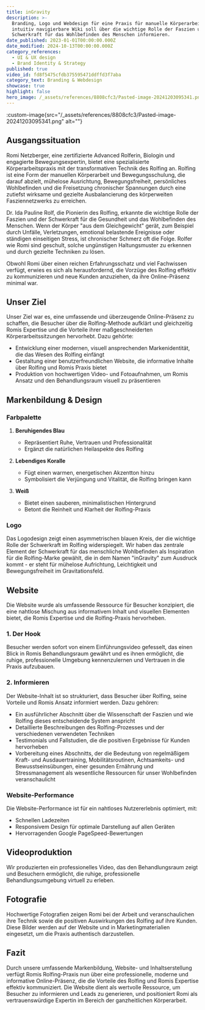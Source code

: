 ```yaml
---
title: inGravity
description: >-
  Branding, Logo und Webdesign für eine Praxis für manuelle Körperarbeit. Das
  intuitiv navigierbare Wiki soll über die wichtige Rolle der Faszien und der
  Schwerkraft für das Wohlbefinden des Menschen informieren.
date_published: 2023-01-01T00:00:00.000Z
date_modified: 2024-10-13T00:00:00.000Z
category_references:
  - UI & UX design
  - Brand Identity & Strategy
published: true
video_id: fd8f5475cfdb375595471ddffd3f7aba
category_text: Branding & Webdesign
showcase: true
highlight: false
hero_image: /_assets/references/8808cfc3/Pasted-image-20241203095341.png
---
```

:custom-image{src="/_assets/references/8808cfc3/Pasted-image-20241203095341.png" alt=""}

## Ausgangssituation

Romi Netzberger, eine zertifizierte Advanced Rolferin, Biologin und engagierte Bewegungsexpertin, bietet eine spezialisierte Körperarbeitspraxis mit der transformativen Technik des Rolfing an. Rolfing ist eine Form der manuellen Körperarbeit und Bewegungsschulung, die darauf abzielt, mühelose Ausrichtung, Bewegungsfreiheit, persönliches Wohlbefinden und die Freisetzung chronischer Spannungen durch eine zutiefst wirksame und gezielte Ausbalancierung des körperweiten Fasziennetzwerks zu erreichen.

Dr. Ida Pauline Rolf, die Pionierin des Rolfing, erkannte die wichtige Rolle der Faszien und der Schwerkraft für die Gesundheit und das Wohlbefinden des Menschen. Wenn der Körper "aus dem Gleichgewicht" gerät, zum Beispiel durch Unfälle, Verletzungen, emotional belastende Ereignisse oder ständigen einseitigen Stress, ist chronischer Schmerz oft die Folge. Rolfer wie Romi sind geschult, solche ungünstigen Haltungsmuster zu erkennen und durch gezielte Techniken zu lösen.

Obwohl Romi über einen reichen Erfahrungsschatz und viel Fachwissen verfügt, erwies es sich als herausfordernd, die Vorzüge des Rolfing effektiv zu kommunizieren und neue Kunden anzuziehen, da ihre Online-Präsenz minimal war.

## Unser Ziel

Unser Ziel war es, eine umfassende und überzeugende Online-Präsenz zu schaffen, die Besucher über die Rolfing-Methode aufklärt und gleichzeitig Romis Expertise und die Vorteile ihrer maßgeschneiderten Körperarbeitssitzungen hervorhebt. Dazu gehörte:

- Entwicklung einer modernen, visuell ansprechenden Markenidentität, die das Wesen des Rolfing einfängt
- Gestaltung einer benutzerfreundlichen Website, die informative Inhalte über Rolfing und Romis Praxis bietet
- Produktion von hochwertigen Video- und Fotoaufnahmen, um Romis Ansatz und den Behandlungsraum visuell zu präsentieren

## Markenbildung & Design

### Farbpalette

1. **Beruhigendes Blau**
   - Repräsentiert Ruhe, Vertrauen und Professionalität
   - Ergänzt die natürlichen Heilaspekte des Rolfing

2. **Lebendiges Koralle**
   - Fügt einen warmen, energetischen Akzentton hinzu
   - Symbolisiert die Verjüngung und Vitalität, die Rolfing bringen kann

3. **Weiß**
   - Bietet einen sauberen, minimalistischen Hintergrund
   - Betont die Reinheit und Klarheit der Rolfing-Praxis

### Logo

Das Logodesign zeigt einen asymmetrischen blauen Kreis, der die wichtige Rolle der Schwerkraft im Rolfing widerspiegelt. Wir haben das zentrale Element der Schwerkraft für das menschliche Wohlbefinden als Inspiration für die Rolfing-Marke gewählt, die in dem Namen "inGravity" zum Ausdruck kommt - er steht für mühelose Aufrichtung, Leichtigkeit und Bewegungsfreiheit im Gravitationsfeld.

## Website

Die Website wurde als umfassende Ressource für Besucher konzipiert, die eine nahtlose Mischung aus informativem Inhalt und visuellen Elementen bietet, die Romis Expertise und die Rolfing-Praxis hervorheben.

### 1. Der Hook

Besucher werden sofort von einem Einführungsvideo gefesselt, das einen Blick in Romis Behandlungsraum gewährt und es ihnen ermöglicht, die ruhige, professionelle Umgebung kennenzulernen und Vertrauen in die Praxis aufzubauen.

### 2. Informieren

Der Website-Inhalt ist so strukturiert, dass Besucher über Rolfing, seine Vorteile und Romis Ansatz informiert werden. Dazu gehören:

- Ein ausführlicher Abschnitt über die Wissenschaft der Faszien und wie Rolfing dieses entscheidende System anspricht
- Detaillierte Beschreibungen des Rolfing-Prozesses und der verschiedenen verwendeten Techniken
- Testimonials und Fallstudien, die die positiven Ergebnisse für Kunden hervorheben
- Vorbereitung eines Abschnitts, der die Bedeutung von regelmäßigem Kraft- und Ausdauertraining, Mobilitätsroutinen, Achtsamkeits- und Bewusstseinsübungen, einer gesunden Ernährung und Stressmanagement als wesentliche Ressourcen für unser Wohlbefinden veranschaulicht

### Website-Performance

Die Website-Performance ist für ein nahtloses Nutzererlebnis optimiert, mit:

- Schnellen Ladezeiten
- Responsivem Design für optimale Darstellung auf allen Geräten
- Hervorragenden Google PageSpeed-Bewertungen

## Videoproduktion

Wir produzierten ein professionelles Video, das den Behandlungsraum zeigt und Besuchern ermöglicht, die ruhige, professionelle Behandlungsumgebung virtuell zu erleben.

## Fotografie

Hochwertige Fotografien zeigen Romi bei der Arbeit und veranschaulichen ihre Technik sowie die positiven Auswirkungen des Rolfing auf ihre Kunden. Diese Bilder werden auf der Website und in Marketingmaterialien eingesetzt, um die Praxis authentisch darzustellen.

## Fazit

Durch unsere umfassende Markenbildung, Website- und Inhaltserstellung verfügt Romis Rolfing-Praxis nun über eine professionelle, moderne und informative Online-Präsenz, die die Vorteile des Rolfing und Romis Expertise effektiv kommuniziert. Die Website dient als wertvolle Ressource, um Besucher zu informieren und Leads zu generieren, und positioniert Romi als vertrauenswürdige Expertin im Bereich der ganzheitlichen Körperarbeit.
